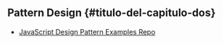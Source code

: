 ## Pattern Design {#titulo-del-capitulo-dos}

* [JavaScript Design Pattern Examples Repo](https://github.com/Badacadabra/JavaScript-Design-Patterns)

